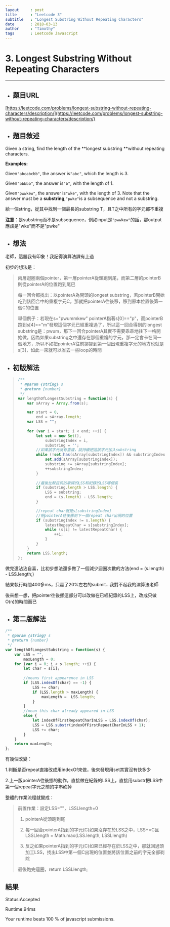 ```yaml
---
layout     : post
title      : "Leetcode 3"
subtitle   : "Longest Substring Without Repeating Characters"
date       : 2018-03-13
author     : "Timothy"
tags       : Leetcode Javascript
---
```


# 3. Longest Substring Without Repeating Characters

---

* ## 題目URL

[https://leetcode.com/problems/longest-substring-without-repeating-characters/description/](https://leetcode.com/problems/longest-substring-without-repeating-characters/description/)



* ## 題目敘述

Given a string, find the length of the **longest substring **without repeating characters.

**Examples:**

Given`"abcabcbb"`, the answer is`"abc"`, which the length is 3.

Given`"bbbbb"`, the answer is`"b"`, with the length of 1.

Given`"pwwkew"`, the answer is`"wke"`, with the length of 3. Note that the answer must be a **substring**,`"pwke"`is a subsequence and not a substring.



給一個string，從其中找到一個最長的substring T，且T之中所有的字元都不重複

**注意**：是substring而不是subsequence，例如input是`"pwwkew"`的話，那output應該是"wke"而不是"pwke"

## 

* ## 想法

老師，這題我有印象！我記得演算法課有上過

初步的想法是：

> 兩層迴圈兩個pointer，第一層pointerA從頭跑到尾，而第二層的pointerB則從pointerA的位置跑到尾巴
>
> 每一回合都找出：以pointerA為開頭的longest substring，若pointerB開始吃到該回合中的重複字元C，那就把pointerA往後移，移到原本位置後第一個C的位置
>
> 舉個例子：若現在s="pwummkew" pointerA指著s\[0\]=="p"，而pointerB跑到s\[4\]=="m"發現這個字元已經重複過了，所以這一回合得到的longest substring是：pwum，那下一回合pointerA其實不需要乖乖地往下一格開始做，因為如果substring之中還存在那個重複的字元，那一定會卡在同一個地方，所以不如把pointerA往前挪挪到第一個出現重複字元的地方也就是s\[3\]，如此一來就可以省去一些loop的時間



* ## 初版解法

> ```js
> /**
>  * @param {string} s
>  * @return {number}
>  */
> var lengthOfLongestSubstring = function(s) {
>     var sArray = Array.from(s);
>
>     var start = 0,
>         end = sArray.length;
>     var LSS = "";
>     
>     for (var i = start; i < end; ++i) {
>         let set = new Set(),
>             substringIndex = i,
>             substring = '';
>         //如果該字元沒有重複，就持續把這該字元加入substring
>         while (!set.has(sArray[substringIndex]) && substringIndex < sArray.length) {
>             set.add(sArray[substringIndex]);
>             substring += sArray[substringIndex];
>             ++substringIndex;
>         }
>         
>         //最後比較目前的取得的LSS和紀錄的LSS哪個長
>         if (substring.length > LSS.length) {
>             LSS = substring;
>             end = (s.length) - LSS.length;
>         }
>
>         //repeat char就是s[substringIndex]
>         //把pointerA往後挪到下一個repeat char出現的位置
>         if (substringIndex != s.length) {
>             latestRepeatChar = s[substringIndex];
>             while (s[i] != latestRepeatChar) {
>                 ++i;
>             }
>         }
>     }
>     return LSS.length;
> };
> ```

做完還沾沾自喜，比初步想法還多做了一個減少迴圈次數的方法\(end = \(s.length\) - LSS.length;\)

結果執行時間400多ms，只贏了20%左右的submit...我對不起我的演算法老師



後來想一想，把pointer往後挪這部分可以改做在已經紀錄的LSS上，改成只做O\(n\)的時間而已



* ## 第二版解法

```js
/**
 * @param {string} s
 * @return {number}
 */
var lengthOfLongestSubstring = function(s) {
    var LSS = "",
        maxLength = 0;
    for (var i = 0; i < s.length; ++i) {
        let char = s[i];
        
        //means first appearence in LSS
        if (LSS.indexOf(char) == -1) {
            LSS += char;
            if (LSS.length > maxLength) {
                maxLength =  LSS.length;
            }
        } 
        //mean this char already appeared in LSS
        else {
            let indexOfFirstRepeatCharInLSS = LSS.indexOf(char);
            LSS = LSS.substr(indexOfFirstRepeatCharInLSS + 1);
            LSS += char;
        }
    }
    return maxLength;
};
```

有幾個改變：

1.判斷是否repeat直接改成用indexOf來做，後來發現用set其實沒有快多少

2.上一版pointerA往後挪的動作，直接做在紀錄的LSS上，直接用substr把LSS中第一個repeat字元之前的字串砍掉

整體的作業流程就變成：

> 前置作業：設定LSS=""，LSSLlength=0
>
> 1. pointerA從頭跑到尾
>
> 2. 每一回合pointerA指到的字元\(C\)如果沒存在於LSS之中，LSS+=C且LSSLlength = Math.max\(LSS.length, LSSLlength\)
>
> 3. 反之如果pointerA指到的字元\(C\)如果已經存在於LSS之中，那就回過頭加工LSS，找出LSS中第一個C出現的位置並將該位置之前的字元全部剃除
>
> 最後跑完迴圈，return LSSLlength;

## 結果

Status:Accepted

Runtime:94ms

Your runtime beats 100 % of javascript submissions.

